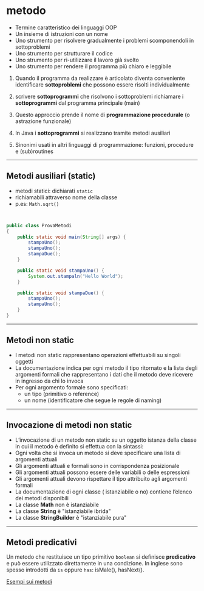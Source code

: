 # metodo

* Termine caratteristico dei linguaggi OOP
* Un  insieme  di   istruzioni   con un nome 
* Uno  strumento  per  risolvere gradualmente i problemi  scomponendoli  in sottoproblemi
* Uno strumento per strutturare  il codice
* Uno strumento per ri-utilizzare il lavoro già svolto
* Uno  strumento per rendere il programma più  chiaro e leggibile

1. Quando il programma da realizzare è articolato diventa conveniente identificare **sottoproblemi** che possono essere risolti individualmente

2. scrivere **sottoprogrammi** che risolvono i sottoproblemi richiamare i **sottoprogrammi** dal programma principale (main)

3. Questo approccio prende il nome di **programmazione procedurale** (o astrazione funzionale)

4. In Java i **sottoprogrammi** si realizzano tramite metodi ausiliari

5. Sinonimi usati in altri linguaggi di programmazione: funzioni, procedure e (sub)routines

---



## Metodi ausiliari (static)

* metodi statici: dichiarati `static`
* richiamabili attraverso nome della classe
* p.es: `Math.sqrt()`



```java


public class ProvaMetodi
{
	public static void main(String[] args) {
		stampaUno();
		stampaUno();
		stampaDue();
	}

	public static void stampaUno() {
		System.out.stampaln("Hello World");
	}

	public static void stampaDue() {
		stampaUno();
		stampaUno();
	}
}

```

---


## Metodi non static

* I metodi non static rappresentano operazioni effettuabili su singoli oggetti
* La documentazione indica per ogni metodo il tipo ritornato e la lista degli argomenti formali che rappresentano i dati che il metodo deve ricevere in ingresso da chi lo invoca
* Per ogni argomento formale sono specificati:
	* un tipo (primitivo o reference)
	* un nome (identificatore che segue le regole di naming)

---

## Invocazione di metodi non static

* L’invocazione di un metodo non static su un oggetto istanza della classe in cui il metodo è definito si effettua con la sintassi:
* Ogni volta che si invoca un metodo si deve specificare una lista di argomenti attuali
* Gli argomenti attuali e formali sono in corrispondenza posizionale
* Gli argomenti attuali possono essere delle variabili o delle espressioni
* Gli argomenti attuali devono rispettare il tipo attribuito agli argomenti formali
* La documentazione di ogni classe ( istanziabile o no) contiene l’elenco dei metodi disponibili
* La classe **Math** non è istanziabile
* La classe **String** è "istanziabile ibrida"
* La classe **StringBuilder** è "istanziabile pura"

---

## Metodi predicativi

Un metodo che restituisce un tipo primitivo `boolean` si definisce **predicativo** e può essere utilizzato direttamente in una condizione.
In inglese sono spesso introdotti da `is` oppure `has`: isMale(), hasNext(). 

[Esempi sui metodi](https://gist.github.com/maboglia/c9cb7b9c7a895e046cb9ecf2b7d23870)
